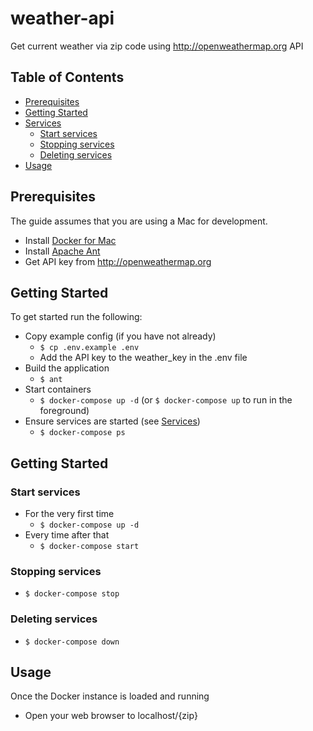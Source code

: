 # weather-api
Get current weather via zip code using http://openweathermap.org API

## Table of Contents

- [Prerequisites](#prerequisites)
- [Getting Started](#getting-started)
- [Services](#services)
  - [Start services](#start-services)
  - [Stopping services](#stopping-services)
  - [Deleting services](#deleting-services)
- [Usage](#usage)

## Prerequisites

The guide assumes that you are using a Mac for development.

- Install [Docker for Mac](https://docs.docker.com/engine/installation/mac/)
- Install [Apache Ant](http://ant.apache.org/index.html) 
- Get API key from http://openweathermap.org

## Getting Started

To get started run the following:

- Copy example config (if you have not already)
  - `$ cp .env.example .env`
  - Add the API key to the weather_key in the .env file
- Build the application
  - `$ ant`
- Start containers
  - `$ docker-compose up -d` (or `$ docker-compose up` to run in the foreground)
- Ensure services are started (see [Services](#services))
  - `$ docker-compose ps`

## Getting Started

### Start services

- For the very first time
  - `$ docker-compose up -d`
- Every time after that
  - `$ docker-compose start`

### Stopping services

- `$ docker-compose stop`

### Deleting services

- `$ docker-compose down`

## Usage

Once the Docker instance is loaded and running
- Open your web browser to localhost/{zip}
